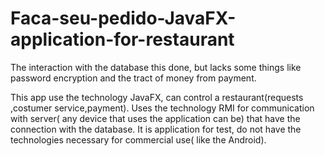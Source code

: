 # Faca-seu-pedido-JavaFX-application-for-restaurant
The interaction with the database this done, but lacks some things like password encryption and the tract of money from payment.
 
This app use the technology JavaFX, can control a restaurant(requests ,costumer service,payment).
Uses the technology RMI for communication with server( any device that uses the application can be) that have the connection with the database.
It is application for test, do not have the technologies necessary for commercial use( like the Android).
